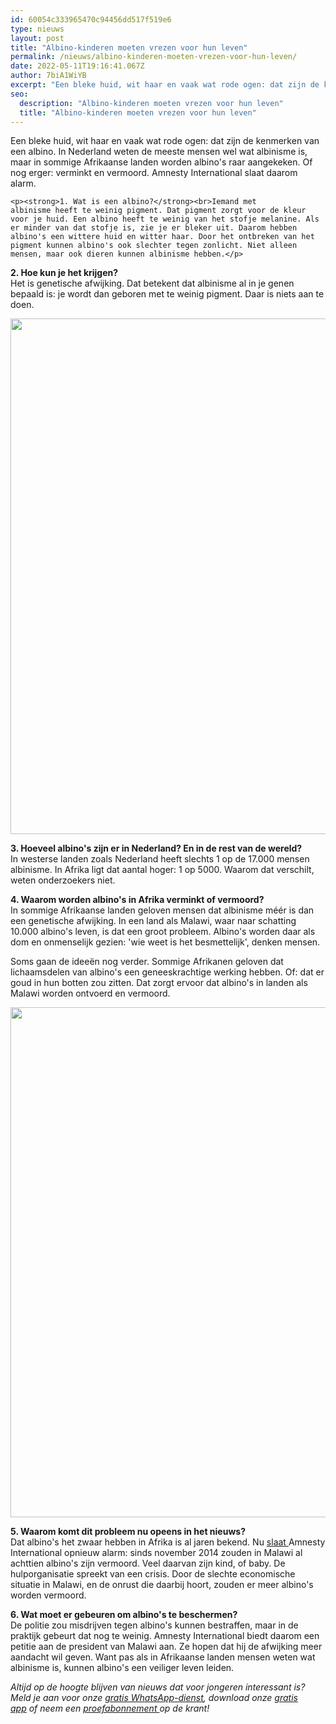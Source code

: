 ```yaml
---
id: 60054c333965470c94456dd517f519e6
type: nieuws
layout: post
title: "Albino-kinderen moeten vrezen voor hun leven"
permalink: /nieuws/albino-kinderen-moeten-vrezen-voor-hun-leven/
date: 2022-05-11T19:16:41.067Z
author: 7biA1WiYB
excerpt: "Een bleke huid, wit haar en vaak wat rode ogen: dat zijn de kenmerken van een albino. In Nederland weten de meeste mensen wel wat albinisme is, maar in sommige Afrikaanse landen worden albino's raar aangekeken. Of nog erger: verminkt en vermoord. Amnesty International slaat daarom alarm.    "
seo:
  description: "Albino-kinderen moeten vrezen voor hun leven"
  title: "Albino-kinderen moeten vrezen voor hun leven"
---
```

Een bleke huid, wit haar en vaak wat rode ogen: dat zijn de kenmerken van een albino. In Nederland weten de meeste mensen wel wat albinisme is, maar in sommige Afrikaanse landen worden albino's raar aangekeken. Of nog erger: verminkt en vermoord. Amnesty International slaat daarom alarm.    

    <p><strong>1. Wat is een albino?</strong><br>Iemand met albinisme heeft te weinig pigment. Dat pigment zorgt voor de kleur voor je huid. Een albino heeft te weinig van het stofje melanine. Als er minder van dat stofje is, zie je er bleker uit. Daarom hebben albino's een wittere huid en witter haar. Door het ontbreken van het pigment kunnen albino's ook slechter tegen zonlicht. Niet alleen mensen, maar ook dieren kunnen albinisme hebben.</p>
<p><strong>2. Hoe kun je het krijgen?</strong><br>Het is genetische afwijking. Dat betekent dat albinisme al in je genen bepaald is: je wordt dan geboren met te weinig pigment. Daar is niets aan te doen.</p>
<p><div class="media media-element-container media-default"><div id="file-19298" class="file file-image file-image-jpeg">

        
  
  <div class="content">
    <img title="Beeld: AFP" height="825" width="1340" class="media-element file-default" src="https://7dagen.netlify.app/sites/default/files/ANP-32266949.jpg" alt="">  </div>

  
</div>
</div>
<p><strong>3. Hoeveel albino's zijn er in Nederland? En in de rest van de wereld?</strong><br>In westerse landen zoals Nederland heeft slechts 1 op de 17.000 mensen albinisme. In Afrika ligt dat aantal hoger: 1 op 5000. Waarom dat verschilt, weten onderzoekers niet.</p>
<p><b>4. Waarom worden albino's in Afrika verminkt of vermoord?</b><br>In sommige Afrikaanse landen geloven mensen dat albinisme méér is dan een genetische afwijking. In een land als Malawi, waar naar schatting 10.000 albino's leven, is dat een groot probleem. Albino's worden daar als dom en onmenselijk gezien: 'wie weet is het besmettelijk', denken mensen.</p>
<p>Soms gaan de ideeën nog verder. Sommige Afrikanen geloven dat lichaamsdelen van albino's een geneeskrachtige werking hebben. Of: dat er goud in hun botten zou zitten. Dat zorgt ervoor dat albino's in landen als Malawi worden ontvoerd en vermoord.</p>
<p><div class="media media-element-container media-default"><div id="file-19299" class="file file-image file-image-jpeg">

        
  
  <div class="content">
    <img title="Beeld: AFP" height="816" width="1360" class="media-element file-default" src="https://7dagen.netlify.app/sites/default/files/albino3.jpg" alt="">  </div>

  
</div>
</div>
<p><b>5. Waarom komt dit probleem nu opeens in het nieuws?</b><br>Dat albino's het zwaar hebben in Afrika is al jaren bekend. Nu <a href="https://www.amnesty.nl/nieuwsportaal/nieuws/steeds-meer-mensen-met-albinisme-in-malawi-vermoord" target="_blank">slaat </a>Amnesty International opnieuw alarm: sinds november 2014 zouden in Malawi al achttien albino's zijn vermoord. Veel daarvan zijn kind, of baby. De hulporganisatie spreekt van een crisis. Door de slechte economische situatie in Malawi, en de onrust die daarbij hoort, zouden er meer albino's worden vermoord. </p>
<p><strong>6. Wat moet er gebeuren om albino's te beschermen?</strong><br>De politie zou misdrijven tegen albino's kunnen bestraffen, maar in de praktijk gebeurt dat nog te weinig. Amnesty International biedt daarom een petitie aan de president van Malawi aan. Ze hopen dat hij de afwijking meer aandacht wil geven. Want pas als in Afrikaanse landen mensen weten wat albinisme is, kunnen albino's een veiliger leven leiden.</p>
<p><em>Altijd op de hoogte blijven van nieuws dat voor jongeren interessant is? Meld je aan voor onze <a href="https://7dagen.netlify.app/whatsapp">gratis WhatsApp-dienst</a>, download onze <a href="https://7dagen.netlify.app/app">gratis app</a> of neem een <a href="https://abonneren.sevendays.nl/abonneren/abonnementen/ae/artikel">proefabonnement </a>op de krant!</em></p>  
